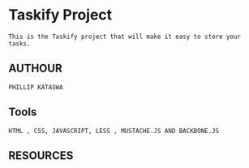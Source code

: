 # Taskify Project
    This is the Taskify project that will make it easy to store your tasks. 
## AUTHOUR
    PHILLIP KATASWA
## Tools
    HTML , CSS, JAVASCRIPT, LESS , MUSTACHE.JS AND BACKBONE.JS
## RESOURCES
